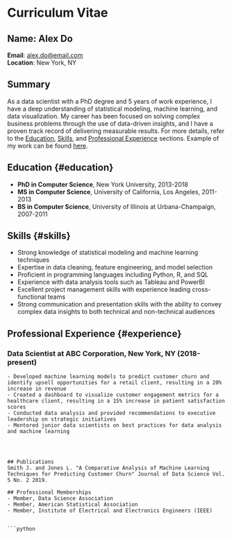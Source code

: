 # Curriculum Vitae



## Name: Alex Do
**Email**: alex.do@email.com  
**Location**: New York, NY



## Summary
As a data scientist with a PhD degree and 5 years of work experience, I have a deep understanding of statistical modeling, machine learning, and data visualization. My career has been focused on solving complex business problems through the use of data-driven insights, and I have a proven track record of delivering measurable results. For more details, refer to the [Education](#education), [Skills](#skills), and [Professional Experience](#experience) sections. Example of my work can be found [here](./analysis_example.ipynb).




## Education {#education}
- **PhD in Computer Science**, New York University, 2013-2018
- **MS in Computer Science**, University of California, Los Angeles, 2011-2013
- **BS in Computer Science**, University of Illinois at Urbana-Champaign, 2007-2011



## Skills {#skills}
- Strong knowledge of statistical modeling and machine learning techniques
- Expertise in data cleaning, feature engineering, and model selection
- Proficient in programming languages including Python, R, and SQL
- Experience with data analysis tools such as Tableau and PowerBI
- Excellent project management skills with experience leading cross-functional teams
- Strong communication and presentation skills with the ability to convey complex data insights to both technical and non-technical audiences



## Professional Experience {#experience}
### Data Scientist at ABC Corporation, New York, NY (2018-present)
```{dropdown} **Lead data scientist for a team of five data scientists working on projects in finance, healthcare, and retail industries**
- Developed machine learning models to predict customer churn and identify upsell opportunities for a retail client, resulting in a 20% increase in revenue
- Created a dashboard to visualize customer engagement metrics for a healthcare client, resulting in a 15% increase in patient satisfaction scores
- Conducted data analysis and provided recommendations to executive leadership on strategic initiatives
- Mentored junior data scientists on best practices for data analysis and machine learning




## Publications
Smith J. and Jones L. "A Comparative Analysis of Machine Learning Techniques for Predicting Customer Churn" Journal of Data Science Vol. 5 No. 2 2019.

## Professional Memberships
- Member, Data Science Association
- Member, American Statistical Association
- Member, Institute of Electrical and Electronics Engineers (IEEE)


```python

```
